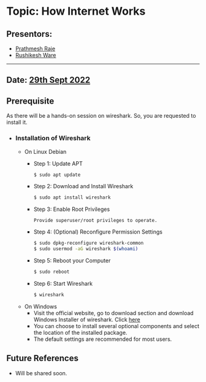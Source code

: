 # Topic: How Internet Works
## Presentors: 
- [Prathmesh Raje](https://github.com/prathameshraje23)
- [Rushikesh Ware](https://github.com/rushiware)
---
## Date: [29th  Sept 2022]()

## Prerequisite
As there will be a hands-on session on wireshark. So, you are requested to install it.
- ### Installation of Wireshark
  - On Linux Debian
    - Step 1: Update APT
      ```bash
      $ sudo apt update
      ```
    
    - Step 2: Download and Install Wireshark
      ```bash
      $ sudo apt install wireshark
      ```
    
    - Step 3: Enable Root Privileges
      ```
      Provide superuser/root privileges to operate.
      ```
    
    - Step 4: (Optional) Reconfigure Permission Settings
      ```bash
      $ sudo dpkg-reconfigure wireshark-common
      $ sudo usermod -aG wireshark $(whoami)
      ```
    
    - Step 5: Reboot your Computer
      ```bash
      $ sudo reboot
      ```
    
    - Step 6: Start Wireshark
      ```bash
      $ wireshark
      ```
  - On Windows
    - Visit the official website, go to download section and download Windows Installer of wireshark. Click [here](https://www.wireshark.org/#download)
    - You can choose to install several optional components and select the location of the installed package. 
    - The default settings are recommended for most users.


## Future References
- Will be shared soon.
